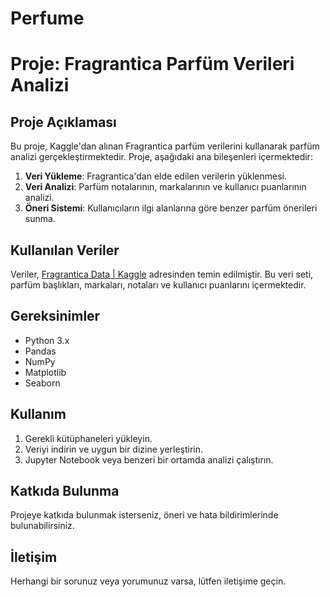 # Perfume
# Proje: Fragrantica Parfüm Verileri Analizi

## Proje Açıklaması
Bu proje, Kaggle'dan alınan Fragrantica parfüm verilerini kullanarak parfüm analizi gerçekleştirmektedir. Proje, aşağıdaki ana bileşenleri içermektedir:

1. **Veri Yükleme**: Fragrantica'dan elde edilen verilerin yüklenmesi.
2. **Veri Analizi**: Parfüm notalarının, markalarının ve kullanıcı puanlarının analizi.
3. **Öneri Sistemi**: Kullanıcıların ilgi alanlarına göre benzer parfüm önerileri sunma.

## Kullanılan Veriler
Veriler, [Fragrantica Data | Kaggle](https://www.kaggle.com/datasets/joehusseinmama/fragrantica-data/data) adresinden temin edilmiştir. Bu veri seti, parfüm başlıkları, markaları, notaları ve kullanıcı puanlarını içermektedir.

## Gereksinimler
- Python 3.x
- Pandas
- NumPy
- Matplotlib
- Seaborn

## Kullanım
1. Gerekli kütüphaneleri yükleyin.
2. Veriyi indirin ve uygun bir dizine yerleştirin.
3. Jupyter Notebook veya benzeri bir ortamda analizi çalıştırın.

## Katkıda Bulunma
Projeye katkıda bulunmak isterseniz, öneri ve hata bildirimlerinde bulunabilirsiniz.

## İletişim
Herhangi bir sorunuz veya yorumunuz varsa, lütfen iletişime geçin.
